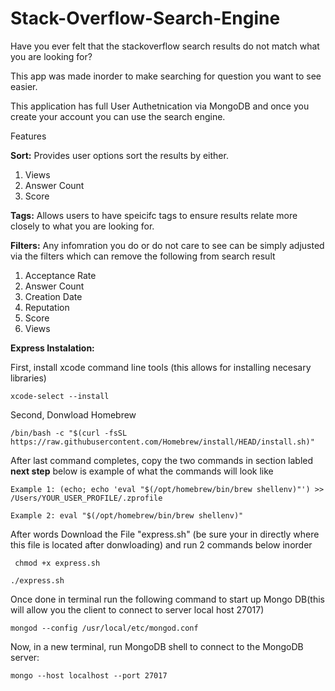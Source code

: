 # Stack-Overflow-Search-Engine
Have you ever felt that the stackoverflow search results do not match what you are looking for? 

This app was made inorder to make searching for question you want to see easier. 

This application has full User Authetnication via MongoDB and once you create your account you can use the search engine. 

Features

**Sort:** Provides user options sort the results by either. 

  1. Views
  2. Answer Count
  3. Score

**Tags:** Allows users to have speicifc tags to ensure results relate more closely to what you are looking for. 

**Filters:** Any infomration you do or do not care to see can be simply adjusted via the filters which can remove the following from search result 
  1. Acceptance Rate
  2. Answer Count
  3. Creation Date
  4. Reputation
  5. Score
  6. Views

**Express Instalation:**

First, install xcode command line tools (this allows for installing necesary libraries)

```xcode-select --install ```

Second, Donwload Homebrew 

``` /bin/bash -c "$(curl -fsSL https://raw.githubusercontent.com/Homebrew/install/HEAD/install.sh)" ```

After last command completes, copy the two commands in section labled **next step** below is example of what the commands will look like

```Example 1: (echo; echo 'eval "$(/opt/homebrew/bin/brew shellenv)"') >> /Users/YOUR_USER_PROFILE/.zprofile```

```Example 2: eval "$(/opt/homebrew/bin/brew shellenv)"```


After words Download the File "express.sh" (be sure your in directly where this file is located after donwloading) and run 2 commands below inorder 

``` chmod +x express.sh```


```./express.sh``` 

Once done in terminal run the following command to start up Mongo DB(this will allow you the client to connect to server local host 27017)

``` mongod --config /usr/local/etc/mongod.conf ```

Now, in a new terminal, run MongoDB shell to connect to the MongoDB server:

```mongo --host localhost --port 27017 ```










  




